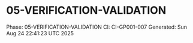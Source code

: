 # 05-VERIFICATION-VALIDATION
Phase: 05-VERIFICATION-VALIDATION
CI: CI-GP001-007
Generated: Sun Aug 24 22:41:23 UTC 2025
